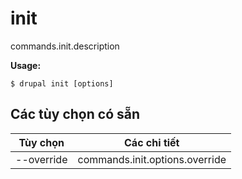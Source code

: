 # init
commands.init.description

**Usage:**
```
$ drupal init [options] 
```

## Các tùy chọn có sẵn
Tùy chọn | Các chi tiết
-------|-------------
--override | commands.init.options.override
